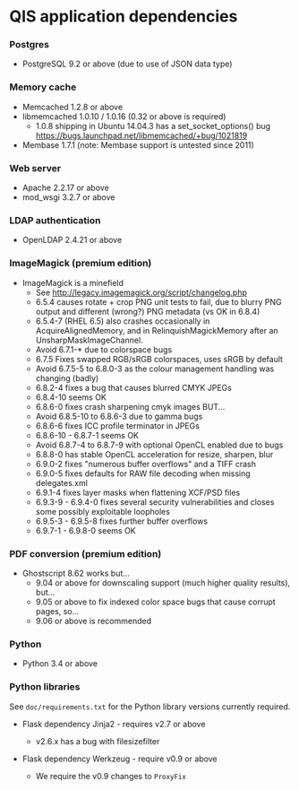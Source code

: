 # QIS application dependencies

### Postgres

* PostgreSQL 9.2 or above (due to use of JSON data type)

### Memory cache

* Memcached 1.2.8 or above
* libmemcached 1.0.10 / 1.0.16 (0.32 or above is required)
    * 1.0.8 shipping in Ubuntu 14.04.3 has a set_socket_options() bug
      https://bugs.launchpad.net/libmemcached/+bug/1021819
* Membase 1.7.1 (note: Membase support is untested since 2011)

### Web server

* Apache 2.2.17 or above
* mod_wsgi 3.2.7 or above

### LDAP authentication

* OpenLDAP 2.4.21 or above

### ImageMagick (premium edition)

* ImageMagick is a minefield
	* See http://legacy.imagemagick.org/script/changelog.php
	* 6.5.4 causes rotate + crop PNG unit tests to fail, due to blurry PNG output
	      and different (wrong?) PNG metadata (vs OK in 6.8.4)
	* 6.5.4-7 (RHEL 6.5) also crashes occasionally in AcquireAlignedMemory,
	      and in RelinquishMagickMemory after an UnsharpMaskImageChannel.
	* Avoid 6.7.1-\* due to colorspace bugs
	* 6.7.5 Fixes swapped RGB/sRGB colorspaces, uses sRGB by default
	* Avoid 6.7.5-5 to 6.8.0-3 as the colour management handling was changing (badly)
	* 6.8.2-4 fixes a bug that causes blurred CMYK JPEGs
	* 6.8.4-10 seems OK
	* 6.8.6-0 fixes crash sharpening cmyk images BUT...
	* Avoid 6.8.5-10 to 6.8.6-3 due to gamma bugs
	* 6.8.6-6 fixes ICC profile terminator in JPEGs
	* 6.8.6-10 - 6.8.7-1 seems OK
	* Avoid 6.8.7-4 to 6.8.7-9 with optional OpenCL enabled due to bugs
	* 6.8.8-0 has stable OpenCL acceleration for resize, sharpen, blur
	* 6.9.0-2 fixes "numerous buffer overflows" and a TIFF crash
	* 6.9.0-5 fixes defaults for RAW file decoding when missing delegates.xml
	* 6.9.1-4 fixes layer masks when flattening XCF/PSD files
	* 6.9.3-9 - 6.9.4-0 fixes several security vulnerabilities and closes
	      some possibly exploitable loopholes
	* 6.9.5-3 - 6.9.5-8 fixes further buffer overflows
	* 6.9.7-1 - 6.9.8-0 seems OK

### PDF conversion (premium edition)

* Ghostscript 8.62 works but...
	* 9.04 or above for downscaling support (much higher quality results), but...
	* 9.05 or above to fix indexed color space bugs that cause corrupt pages, so...
	* 9.06 or above is recommended

### Python

* Python 3.4 or above

### Python libraries

See `doc/requirements.txt` for the Python library versions currently required.

* Flask dependency Jinja2 - requires v2.7 or above
	* v2.6.x has a bug with filesizefilter

* Flask dependency Werkzeug - require v0.9 or above
	* We require the v0.9 changes to `ProxyFix`
